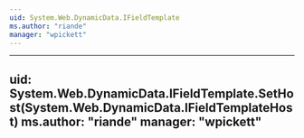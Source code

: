 ```yaml
---
uid: System.Web.DynamicData.IFieldTemplate
ms.author: "riande"
manager: "wpickett"
---
```


---
uid: System.Web.DynamicData.IFieldTemplate.SetHost(System.Web.DynamicData.IFieldTemplateHost)
ms.author: "riande"
manager: "wpickett"
---
